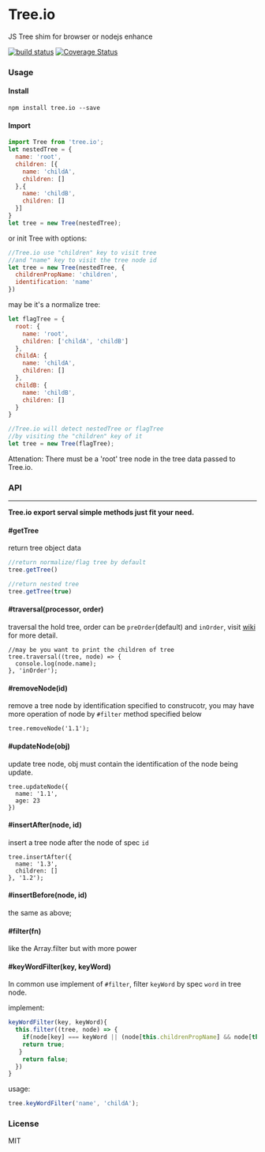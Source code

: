 # Tree.io

JS Tree shim for browser or nodejs enhance

[![build status](https://api.travis-ci.org/yesvods/tree.io.svg?branch=master)](https://travis-ci.org/yesvods/tree.io)
[![Coverage Status](https://coveralls.io/repos/yesvods/tree.io/badge.svg?branch=master&service=github)](https://coveralls.io/github/yesvods/tree.io?branch=master)

### Usage

#### Install
```
npm install tree.io --save
```

#### Import
```javascript
import Tree from 'tree.io';
let nestedTree = {
  name: 'root',
  children: [{
    name: 'childA',
    children: []
  },{
    name: 'childB',
    children: []
  }]
}
let tree = new Tree(nestedTree);
```

or init Tree with options:

```javascript
//Tree.io use "children" key to visit tree
//and "name" key to visit the tree node id
let tree = new Tree(nestedTree, {
  childrenPropName: 'children',
  identification: 'name'
})
```

may be it's a normalize tree:

```javascript
let flagTree = {
  root: {
    name: 'root',
    children: ['childA', 'childB']
  },
  childA: {
    name: 'childA',
    children: []
  },
  childB: {
    name: 'childB',
    children: []
  }
}

//Tree.io will detect nestedTree or flagTree
//by visiting the "children" key of it
let tree = new Tree(flagTree);
```

Attenation: There must be a 'root' tree node in the tree data passed to Tree.io.

### API

****
**Tree.io export serval simple methods just fit your need.**

#### #getTree

return tree object data

```javascript
//return normalize/flag tree by default
tree.getTree()

//return nested tree
tree.getTree(true)
```

#### #traversal(processor, order)

traversal the hold tree, order can be `preOrder`(default) and `inOrder`, visit [wiki](https://en.wikipedia.org/wiki/Tree_traversal) for more detail.

```
//may be you want to print the children of tree
tree.traversal((tree, node) => {
  console.log(node.name);
}, 'inOrder');
```

#### #removeNode(id)
remove a tree node by identification specified to construcotr,
you may have more operation of node by `#filter` method specified below

```
tree.removeNode('1.1');
```
#### #updateNode(obj)
update tree node, obj must contain the identification of the node being update.

```
tree.updateNode({
  name: '1.1',
  age: 23
})
```

#### #insertAfter(node, id)

insert a tree node after the node of spec `id`

```
tree.insertAfter({
  name: '1.3',
  children: []
}, '1.2');
```

#### #insertBefore(node, id)
the same as above;

#### #filter(fn)

like the Array.filter but with more power

#### #keyWordFilter(key, keyWord)

In common use implement of `#filter`, filter `keyWord` by spec `word` in tree node.

implement:

```javascript
keyWordFilter(key, keyWord){
  this.filter((tree, node) => {
    if(node[key] === keyWord || (node[this.childrenPropName] && node[this.childrenPropName].length!=0)){
    return true;
   }
    return false;
  })
}
```

usage:

```javascript
tree.keyWordFilter('name', 'childA');
```

### License

MIT





